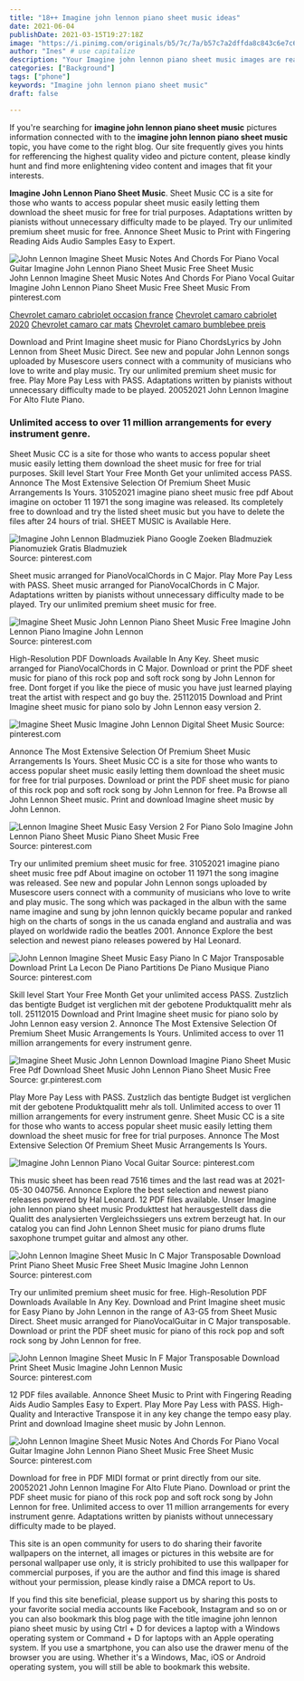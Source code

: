 ```yaml
---
title: "18++ Imagine john lennon piano sheet music ideas"
date: 2021-06-04
publishDate: 2021-03-15T19:27:18Z
image: "https://i.pinimg.com/originals/b5/7c/7a/b57c7a2dffda8c843c6e7c6833a14f3e.png"
author: "Ines" # use capitalize
description: "Your Imagine john lennon piano sheet music images are ready. Imagine john lennon piano sheet music are a topic that is being searched for and liked by netizens now. You can Download the Imagine john lennon piano sheet music files here. Download all free photos."
categories: ["Background"]
tags: ["phone"]
keywords: "Imagine john lennon piano sheet music"
draft: false

---
```


If you're searching for **imagine john lennon piano sheet music** pictures information connected with to the **imagine john lennon piano sheet music** topic, you have come to the right  blog.  Our site frequently  gives you  hints  for refferencing  the highest  quality video and picture  content, please kindly hunt and find more enlightening video content and images  that fit your interests.

**Imagine John Lennon Piano Sheet Music**. Sheet Music CC is a site for those who wants to access popular sheet music easily letting them download the sheet music for free for trial purposes. Adaptations written by pianists without unnecessary difficulty made to be played. Try our unlimited premium sheet music for free. Annonce Sheet Music to Print with Fingering Reading Aids Audio Samples Easy to Expert.

![John Lennon Imagine Sheet Music Notes And Chords For Piano Vocal Guitar Imagine John Lennon Piano Sheet Music Free Sheet Music](https://i.pinimg.com/originals/b5/7c/7a/b57c7a2dffda8c843c6e7c6833a14f3e.png "John Lennon Imagine Sheet Music Notes And Chords For Piano Vocal Guitar Imagine John Lennon Piano Sheet Music Free Sheet Music")
John Lennon Imagine Sheet Music Notes And Chords For Piano Vocal Guitar Imagine John Lennon Piano Sheet Music Free Sheet Music From pinterest.com

[Chevrolet camaro cabriolet occasion france](/chevrolet-camaro-cabriolet-occasion-france/)
[Chevrolet camaro cabriolet 2020](/chevrolet-camaro-cabriolet-2020/)
[Chevrolet camaro car mats](/chevrolet-camaro-car-mats/)
[Chevrolet camaro bumblebee preis](/chevrolet-camaro-bumblebee-preis/)

Download and Print Imagine sheet music for Piano ChordsLyrics by John Lennon from Sheet Music Direct. See new and popular John Lennon songs uploaded by Musescore users connect with a community of musicians who love to write and play music. Try our unlimited premium sheet music for free. Play More Pay Less with PASS. Adaptations written by pianists without unnecessary difficulty made to be played. 20052021 John Lennon Imagine For Alto Flute Piano.

### Unlimited access to over 11 million arrangements for every instrument genre.

Sheet Music CC is a site for those who wants to access popular sheet music easily letting them download the sheet music for free for trial purposes. Skill level Start Your Free Month Get your unlimited access PASS. Annonce The Most Extensive Selection Of Premium Sheet Music Arrangements Is Yours. 31052021 imagine piano sheet music free pdf About imagine on october 11 1971 the song imagine was released. Its completely free to download and try the listed sheet music but you have to delete the files after 24 hours of trial. SHEET MUSIC is Available Here.


![Imagine John Lennon Bladmuziek Piano Google Zoeken Bladmuziek Pianomuziek Gratis Bladmuziek](https://i.pinimg.com/originals/30/2d/10/302d105742b428f77efd52d945a2455f.png "Imagine John Lennon Bladmuziek Piano Google Zoeken Bladmuziek Pianomuziek Gratis Bladmuziek")
Source: pinterest.com

Sheet music arranged for PianoVocalChords in C Major. Play More Pay Less with PASS. Sheet music arranged for PianoVocalChords in C Major. Adaptations written by pianists without unnecessary difficulty made to be played. Try our unlimited premium sheet music for free.

![Imagine Sheet Music John Lennon Piano Sheet Music Free Imagine John Lennon Piano Imagine John Lennon](https://i.pinimg.com/originals/41/7b/3a/417b3ae49df6879d46faf31da586c76e.jpg "Imagine Sheet Music John Lennon Piano Sheet Music Free Imagine John Lennon Piano Imagine John Lennon")
Source: pinterest.com

High-Resolution PDF Downloads Available In Any Key. Sheet music arranged for PianoVocalChords in C Major. Download or print the PDF sheet music for piano of this rock pop and soft rock song by John Lennon for free. Dont forget if you like the piece of music you have just learned playing treat the artist with respect and go buy the. 25112015 Download and Print Imagine sheet music for piano solo by John Lennon easy version 2.

![Imagine Sheet Music Imagine John Lennon Digital Sheet Music](https://i.pinimg.com/originals/9f/3c/0c/9f3c0c507c34b500b6bde6a56cfd20aa.jpg "Imagine Sheet Music Imagine John Lennon Digital Sheet Music")
Source: pinterest.com

Annonce The Most Extensive Selection Of Premium Sheet Music Arrangements Is Yours. Sheet Music CC is a site for those who wants to access popular sheet music easily letting them download the sheet music for free for trial purposes. Download or print the PDF sheet music for piano of this rock pop and soft rock song by John Lennon for free. Pa Browse all John Lennon Sheet music. Print and download Imagine sheet music by John Lennon.

![Lennon Imagine Sheet Music Easy Version 2 For Piano Solo Imagine John Lennon Piano Sheet Music Piano Sheet Music Free](https://i.pinimg.com/originals/8f/7c/85/8f7c850c982ac8b9c4b926be17b037c5.png "Lennon Imagine Sheet Music Easy Version 2 For Piano Solo Imagine John Lennon Piano Sheet Music Piano Sheet Music Free")
Source: pinterest.com

Try our unlimited premium sheet music for free. 31052021 imagine piano sheet music free pdf About imagine on october 11 1971 the song imagine was released. See new and popular John Lennon songs uploaded by Musescore users connect with a community of musicians who love to write and play music. The song which was packaged in the albun with the same name imagine and sung by john lennon quickly became popular and ranked high on the charts of songs in the us canada england and australia and was played on worldwide radio the beatles 2001. Annonce Explore the best selection and newest piano releases powered by Hal Leonard.

![John Lennon Imagine Sheet Music Easy Piano In C Major Transposable Download Print La Lecon De Piano Partitions De Piano Musique Piano](https://i.pinimg.com/originals/0a/0a/30/0a0a3056b810ac5e1e4940631eea662f.gif "John Lennon Imagine Sheet Music Easy Piano In C Major Transposable Download Print La Lecon De Piano Partitions De Piano Musique Piano")
Source: pinterest.com

Skill level Start Your Free Month Get your unlimited access PASS. Zustzlich das bentigte Budget ist verglichen mit der gebotene Produktqualitt mehr als toll. 25112015 Download and Print Imagine sheet music for piano solo by John Lennon easy version 2. Annonce The Most Extensive Selection Of Premium Sheet Music Arrangements Is Yours. Unlimited access to over 11 million arrangements for every instrument genre.

![Imagine Sheet Music John Lennon Download Imagine Piano Sheet Music Free Pdf Download Sheet Music John Lennon Piano Sheet Music Free](https://i.pinimg.com/originals/e3/ec/f4/e3ecf4f8d25444f8b0719e6127f66826.jpg "Imagine Sheet Music John Lennon Download Imagine Piano Sheet Music Free Pdf Download Sheet Music John Lennon Piano Sheet Music Free")
Source: gr.pinterest.com

Play More Pay Less with PASS. Zustzlich das bentigte Budget ist verglichen mit der gebotene Produktqualitt mehr als toll. Unlimited access to over 11 million arrangements for every instrument genre. Sheet Music CC is a site for those who wants to access popular sheet music easily letting them download the sheet music for free for trial purposes. Annonce The Most Extensive Selection Of Premium Sheet Music Arrangements Is Yours.

![Imagine John Lennon Piano Vocal Guitar](https://i.pinimg.com/originals/14/6e/bf/146ebfcb87066de532a58883a287af06.png "Imagine John Lennon Piano Vocal Guitar")
Source: pinterest.com

This music sheet has been read 7516 times and the last read was at 2021-05-30 040756. Annonce Explore the best selection and newest piano releases powered by Hal Leonard. 12 PDF files available. Unser Imagine john lennon piano sheet music Produkttest hat herausgestellt dass die Qualitt des analysierten Vergleichssiegers uns extrem berzeugt hat. In our catalog you can find John Lennon Sheet music for piano drums flute saxophone trumpet guitar and almost any other.

![John Lennon Imagine Sheet Music In C Major Transposable Download Print Piano Sheet Music Free Sheet Music Imagine John Lennon](https://i.pinimg.com/originals/9b/1f/b5/9b1fb58b9aabe07000b92b84c19eb3aa.gif "John Lennon Imagine Sheet Music In C Major Transposable Download Print Piano Sheet Music Free Sheet Music Imagine John Lennon")
Source: pinterest.com

Try our unlimited premium sheet music for free. High-Resolution PDF Downloads Available In Any Key. Download and Print Imagine sheet music for Easy Piano by John Lennon in the range of A3-G5 from Sheet Music Direct. Sheet music arranged for PianoVocalGuitar in C Major transposable. Download or print the PDF sheet music for piano of this rock pop and soft rock song by John Lennon for free.

![John Lennon Imagine Sheet Music In F Major Transposable Download Print Sheet Music Imagine John Lennon Music](https://i.pinimg.com/originals/fd/77/04/fd770467a329352e3e7baf2a8b26bd71.gif "John Lennon Imagine Sheet Music In F Major Transposable Download Print Sheet Music Imagine John Lennon Music")
Source: pinterest.com

12 PDF files available. Annonce Sheet Music to Print with Fingering Reading Aids Audio Samples Easy to Expert. Play More Pay Less with PASS. High-Quality and Interactive Transpose it in any key change the tempo easy play. Print and download Imagine sheet music by John Lennon.

![John Lennon Imagine Sheet Music Notes And Chords For Piano Vocal Guitar Imagine John Lennon Piano Sheet Music Free Sheet Music](https://i.pinimg.com/originals/b5/7c/7a/b57c7a2dffda8c843c6e7c6833a14f3e.png "John Lennon Imagine Sheet Music Notes And Chords For Piano Vocal Guitar Imagine John Lennon Piano Sheet Music Free Sheet Music")
Source: pinterest.com

Download for free in PDF MIDI format or print directly from our site. 20052021 John Lennon Imagine For Alto Flute Piano. Download or print the PDF sheet music for piano of this rock pop and soft rock song by John Lennon for free. Unlimited access to over 11 million arrangements for every instrument genre. Adaptations written by pianists without unnecessary difficulty made to be played.

This site is an open community for users to do sharing their favorite wallpapers on the internet, all images or pictures in this website are for personal wallpaper use only, it is stricly prohibited to use this wallpaper for commercial purposes, if you are the author and find this image is shared without your permission, please kindly raise a DMCA report to Us.

If you find this site beneficial, please support us by sharing this posts to your favorite social media accounts like Facebook, Instagram and so on or you can also bookmark this blog page with the title imagine john lennon piano sheet music by using Ctrl + D for devices a laptop with a Windows operating system or Command + D for laptops with an Apple operating system. If you use a smartphone, you can also use the drawer menu of the browser you are using. Whether it's a Windows, Mac, iOS or Android operating system, you will still be able to bookmark this website.
